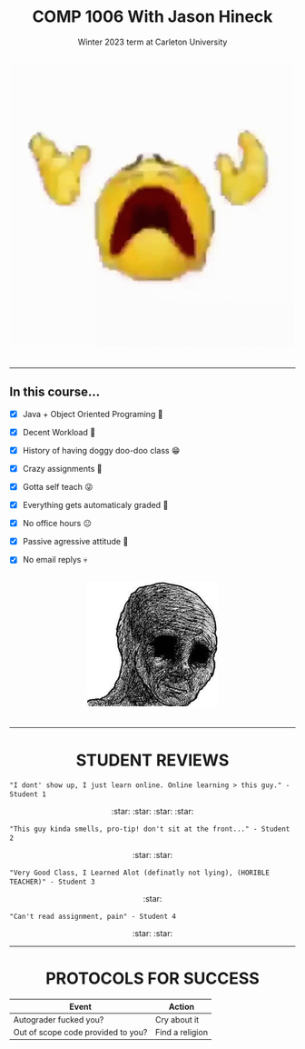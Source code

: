 <html>
<h1 align="center"> COMP 1006 With Jason Hineck </h1>
<p align="center"> Winter 2023 term at Carleton University </p>
    
<div align="center"style="font-size:30px;">

![Suffer.gif](https://github.com/MessyToilet/COMP-1006/blob/main/Assets/suffer.gif)

</div>

</html>

---

## In this course...

- [x] Java + Object Oriented Programing :hugs:
- [x] Decent Workload :money_mouth_face:
- [x] History of having doggy doo-doo class :grin:
- [x] Crazy assignments :thinking:
- [x] Gotta self teach :stuck_out_tongue_winking_eye:
- [x] Everything gets automaticaly graded :vomiting_face:
- [x] No office hours :neutral_face:
- [x] Passive agressive attitude :grimacing:
- [x] No email replys :skull:



<html>
<div align="center"style="font-size:30px;">

![Doomer](/Assets/Doomer.jpg "Doomer.jpg")

</div>
</html>

---
<h1 align="center"> STUDENT REVIEWS </h1>

    "I dont' show up, I just learn online. Online learning > this guy." - Student 1

<p align="center"> :star: :star: :star: :star: </p>

    "This guy kinda smells, pro-tip! don't sit at the front..." - Student 2

 <p align="center"> :star: :star: </p>   

    "Very Good Class, I Learned Alot (definatly not lying), (HORIBLE TEACHER)" - Student 3

 <p align="center"> :star: </p>   

    "Can't read assignment, pain" - Student 4

 <p align="center"> :star: :star: </p>  

---

<h1 align="center"> PROTOCOLS FOR SUCCESS </h1>

| Event | Action |
| --- | --- |
|Autograder fucked you? |  Cry about it | 
|Out of scope code provided to you?  | Find a religion |